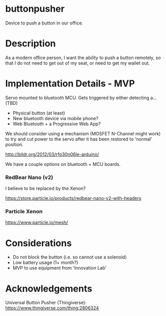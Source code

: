 # buttonpusher
Device to push a button in our office.

# Description

As a modern office person, I want the ability to push a button remotely, so that I do not need to get out of my seat, or need to get my wallet out.

# Implementation Details - MVP

Servo mounted to bluetooth MCU. Gets triggered by either detecting a... (TBD)

* Physical button (at least)
* New bluetooth device via mobile phone?
* Web Bluetooth + a Progressive Web App? 

We should consider using a mechanism (MOSFET N-Channel might work) to try and cut power to the servo after it has been restored to 'normal' position.

http://bildr.org/2012/03/rfp30n06le-arduino/

We have a couple options on bluetooth + MCU boards.

### RedBear Nano (v2)

I believe to be replaced by the Xenon?

https://store.particle.io/products/redbear-nano-v2-with-headers

### Particle Xenon

https://www.particle.io/mesh/


# Considerations

* Do not block the button (i.e. so cannot use a solenoid)
* Low battery usage (1+ month?)
* MVP to use equipment from 'Innovation Lab'

# Acknowledgements

Universal Button Pusher (Thingiverse): https://www.thingiverse.com/thing:2806324
